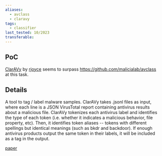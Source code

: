 ```yaml
---
aliases:
  - avclass
  - claravy
tags:
  - classifier
last_tested: 10/2023
transferable:
---
```


## **PoC**

[ClarAVy](https://github.com/FutureComputing4AI/ClarAVy) by [rjoyce](https://github.com/rjjoyce8)  seems to surpass  https://github.com/malicialab/avclass at this task. 

## **Details**
A tool to tag / label malware samples. 
ClarAVy takes .jsonl files as input, where each line is a JSON VirusTotal report containing antivirus results about a malicious file. ClarAVy tokenizes each antivirus label and identifies the type of each token (i.e. whether it indicates a malicious behavior, file property, etc). Then, it identifies token aliases -- tokens with different spellings but identical meanings (such as bkdr and backdoor). If enough antivirus products output the same token in their labels, it will be included as a tag in the output.

[paper](https://arxiv.org/abs/2310.11706) 

